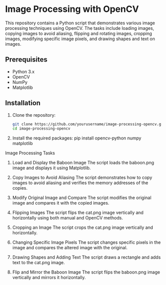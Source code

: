# Image Processing with OpenCV

This repository contains a Python script that demonstrates various image processing techniques using OpenCV. The tasks include loading images, copying images to avoid aliasing, flipping and rotating images, cropping images, modifying specific image pixels, and drawing shapes and text on images.

## Prerequisites

- Python 3.x
- OpenCV
- NumPy
- Matplotlib

## Installation

1. Clone the repository:

   ```bash
   git clone https://github.com/yourusername/image-processing-opencv.git
   cd image-processing-opencv

2. Install the required packages:
   pip install opencv-python numpy matplotlib

Image Processing Tasks
1. Load and Display the Baboon Image
The script loads the baboon.png image and displays it using Matplotlib.

2. Copy Images to Avoid Aliasing
The script demonstrates how to copy images to avoid aliasing and verifies the memory addresses of the copies.

3. Modify Original Image and Compare
The script modifies the original image and compares it with the copied images.

4. Flipping Images
The script flips the cat.png image vertically and horizontally using both manual and OpenCV methods.

5. Cropping an Image
The script crops the cat.png image vertically and horizontally.

6. Changing Specific Image Pixels
The script changes specific pixels in the image and compares the altered image with the original.

7. Drawing Shapes and Adding Text
The script draws a rectangle and adds text to the cat.png image.

8. Flip and Mirror the Baboon Image
The script flips the baboon.png image vertically and mirrors it horizontally.
